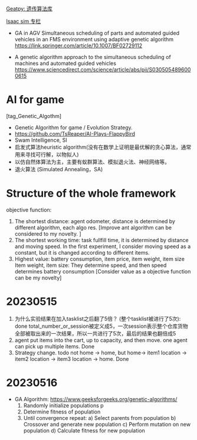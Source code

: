 [Geatpy: 遗传算法库](https://github.com/geatpy-dev/geatpy)

[Isaac sim 专栏](https://www.zhihu.com/column/c_1533191136755236864)

- GA in AGV 
Simultaneous scheduling of parts and automated guided vehicles in an FMS environment using adaptive genetic algorithm
https://link.springer.com/article/10.1007/BF02729112

- A genetic algorithm approach to the simultaneous scheduling of machines and automated guided vehicles
https://www.sciencedirect.com/science/article/abs/pii/S0305054896000615

# AI for game
[tag_Genetic_Algothm]
- Genetic Algorithm for game / Evolution Strategy.
- https://github.com/TsReaper/AI-Plays-FlappyBird
- Swam Intelligence, SI
- 启发式算法heuristic algorithm(没有在数学上证明是最优解的贪心算法，通常用来寻找可行解，以物拟人)
- 以仿自然体算法为主，主要有蚁群算法、模拟退火法、神经网络等。 
- 退火算法 (Simulated Annealing，SA) 


# Structure of the whole framework
objective function: 
1. The shortest distance: agent odometer, distance is determined by different algorithm, each algo res. [Improve ant algorithm can be considered to my novelty. ] 
2. The shortest working time: task fullfill time, it is determined by distance and moving speed. In the first experiment, I consider moving speed as a constant, but it is changed according to different items. 
3. Highest value: battery consumption, item price, item weight, item size
    Item weight, item size: They determine speed, and then speed determines battery consumption
[Consider value as a objective function can be my novelty]


# 20230515
1. 为什么实验结果在加入tasklist之后翻了5倍？ (整个tasklist被进行了5次): done total_number_or_session被定义成5，一次session表示整个仓库货物全部被取出来的一次结果，所以一共进行了5次，最后的结果也翻倍成5
2. agent put items into the cart, up to capacity, and then move.  one agent can pick up multiple items. Done
3. Strategy change. todo not home -> home, but home-> item1 location -> item2 location -> item3 location -> home.  Done

# 20230516
- GA Algorithm: https://www.geeksforgeeks.org/genetic-algorithms/
  1) Randomly initialize populations p
  2) Determine fitness of population
  3) Until convergence repeat:
        a) Select parents from population
        b) Crossover and generate new population
        c) Perform mutation on new population
        d) Calculate fitness for new population